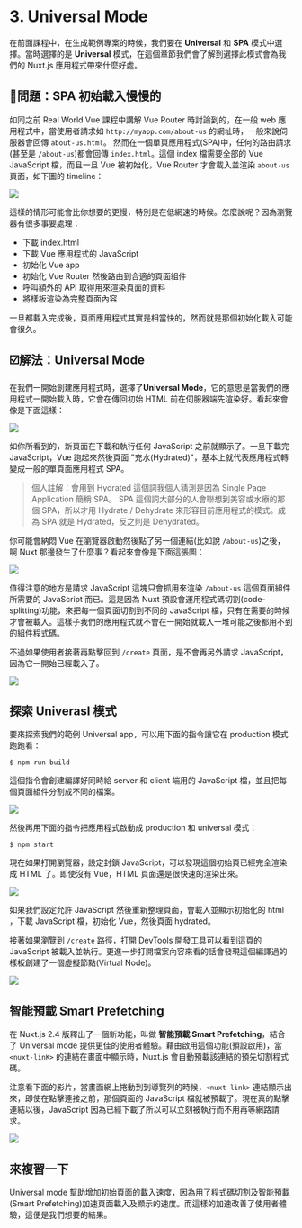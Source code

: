 # 3. Universal Mode

在前面課程中，在生成範例專案的時候，我們要在 **Universal** 和 **SPA** 模式中選擇。當時選擇的是 **Universal** 模式，在這個章節我們會了解到選擇此模式會為我們的 Nuxt.js 應用程式帶來什麼好處。

## 🛑問題：SPA 初始載入慢慢的

如同之前 Real World Vue 課程中講解 Vue Router 時討論到的，在一般 web 應用程式中，當使用者請求如 `http://myapp.com/about-us` 的網址時，一般來說伺服器會回傳 `about-us.html`。 然而在一個單頁應用程式(SPA)中，任何的路由請求(甚至是 `/about-us`)都會回傳 `index.html`。這個 index 檔需要全部的 Vue JavaScript 檔，而且一旦 Vue 被初始化，Vue Router 才會載入並渲染 `about-us` 頁面，如下圖的 timeline：

![](assets/Ch03/01.jpg)

這樣的情形可能會比你想要的更慢，特別是在低網速的時候。怎麼說呢？因為瀏覽器有很多事要處理：

- 下載 index.html
- 下載 Vue 應用程式的 JavaScript
- 初始化 Vue app
- 初始化 Vue Router 然後路由到合適的頁面組件
- 呼叫額外的 API 取得用來渲染頁面的資料
- 將樣板渲染為完整頁面內容

一旦都載入完成後，頁面應用程式其實是相當快的，然而就是那個初始化載入可能會很久。

## ☑️解法：Universal Mode

在我們一開始創建應用程式時，選擇了**Universal Mode**，它的意思是當我們的應用程式一開始載入時，它會在傳回初始 HTML 前在伺服器端先渲染好。看起來會像是下面這樣：

![](assets/Ch03/02.jpg)

如你所看到的，新頁面在下載和執行任何 JavaScript 之前就顯示了。一旦下載完 JavaScript，Vue 跑起來然後頁面 "充水(Hydrated)"，基本上就代表應用程式轉變成一般的單頁面應用程式 SPA。
> 個人註解：會用到 Hydrated 這個詞我個人猜測是因為 Single Page Application 簡稱 SPA。
> SPA 這個詞大部分的人會聯想到美容或水療的那個 SPA，所以才用 Hydrate / Dehydrate 來形容目前應用程式的模式。成為 SPA 就是 Hydrated，反之則是 Dehydrated。

你可能會納悶 Vue 在瀏覽器啟動然後點了另一個連結(比如說 `/about-us`)之後，啊 Nuxt 那邊發生了什麼事？看起來會像是下面這張圖：

![](assets/Ch03/03.jpg)

值得注意的地方是請求 JavaScript 這塊只會抓用來渲染 `/about-us` 這個頁面組件所需要的 JavaScript 而已。這是因為 Nuxt 預設會運用程式碼切割(code-splitting)功能，來把每一個頁面切割到不同的 JavaScript 檔，只有在需要的時候才會被載入。這樣子我們的應用程式就不會在一開始就載入一堆可能之後都用不到的組件程式碼。

不過如果使用者接著再點擊回到 `/create` 頁面，是不會再另外請求 JavaScript，因為它一開始已經載入了。

![](assets/Ch03/04.jpg)

## 探索 Univerasl 模式

要來探索我們的範例 Universal app，可以用下面的指令讓它在 production 模式跑跑看：

```shell
$ npm run build
```

這個指令會創建編譯好同時給 server 和 client 端用的 JavaScript 檔，並且把每個頁面組件分割成不同的檔案。

![](assets/Ch03/05.jpg)

然後再用下面的指令把應用程式啟動成 production 和 universal 模式：

```shell
$ npm start
```

現在如果打開瀏覽器，設定封鎖 JavaScript，可以發現這個初始頁已經完全渲染成 HTML 了。即使沒有 Vue，HTML 頁面還是很快速的渲染出來。

![](assets/Ch03/06.jpg)

如果我們設定允許 JavaScript 然後重新整理頁面，會載入並顯示初始化的 html ，下載 JavaScript 檔，初始化 Vue，然後頁面 hydrated。

接著如果瀏覽到 `/create` 路徑，打開 DevTools 開發工具可以看到這頁的 JavaScript 被載入並執行。更進一步打開檔案內容來看的話會發現這個編譯過的樣板創建了一個虛擬節點(Virtual Node)。

![](assets/Ch03/07.gif)

 
## 智能預載 Smart Prefetching

在 Nuxt.js 2.4 版釋出了一個新功能，叫做 **智能預載 Smart Prefetching**，結合了 Universal mode 提供更佳的使用者體驗。藉由啟用這個功能(預設啟用)，當 `<nuxt-linK>` 的連結在畫面中顯示時，Nuxt.js 會自動預載該連結的預先切割程式碼。

注意看下面的影片，當畫面網上捲動到到導覽列的時候，`<nuxt-link>` 連結顯示出來，即使在點擊連接之前，那個頁面的 JavaScript 檔就被預載了。現在真的點擊連結以後，JavaScript 因為已經下載了所以可以立刻被執行而不用再等網路請求。

![](assets/Ch03/08.gif)

## 來複習一下

Universal mode 幫助增加初始頁面的載入速度，因為用了程式碼切割及智能預載(Smart Prefetching)加速頁面載入及顯示的速度。而這樣的加速改善了使用者體驗，這便是我們想要的結果。